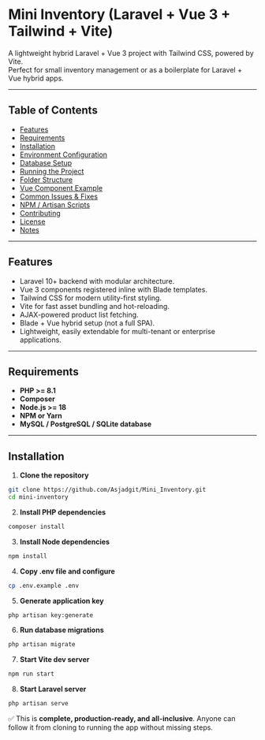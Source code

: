 # Mini Inventory (Laravel + Vue 3 + Tailwind + Vite)

A lightweight hybrid Laravel + Vue 3 project with Tailwind CSS, powered by Vite.  
Perfect for small inventory management or as a boilerplate for Laravel + Vue hybrid apps.

---

## Table of Contents

- [Features](#features)
- [Requirements](#requirements)
- [Installation](#installation)
- [Environment Configuration](#environment-configuration)
- [Database Setup](#database-setup)
- [Running the Project](#running-the-project)
- [Folder Structure](#folder-structure)
- [Vue Component Example](#vue-component-example)
- [Common Issues & Fixes](#common-issues--fixes)
- [NPM / Artisan Scripts](#npm--artisan-scripts)
- [Contributing](#contributing)
- [License](#license)
- [Notes](#notes)

---

## Features

- Laravel 10+ backend with modular architecture.
- Vue 3 components registered inline with Blade templates.
- Tailwind CSS for modern utility-first styling.
- Vite for fast asset bundling and hot-reloading.
- AJAX-powered product list fetching.
- Blade + Vue hybrid setup (not a full SPA).
- Lightweight, easily extendable for multi-tenant or enterprise applications.

---

## Requirements

- **PHP >= 8.1**
- **Composer**
- **Node.js >= 18**
- **NPM or Yarn**
- **MySQL / PostgreSQL / SQLite database**

---

## Installation

1. **Clone the repository**

```bash
git clone https://github.com/Asjadgit/Mini_Inventory.git
cd mini-inventory
```

2. **Install PHP dependencies**

```bash
composer install
```

3. **Install Node dependencies**

```bash
npm install
```

4. **Copy .env file and configure**

```bash
cp .env.example .env
```

5. **Generate application key**

```bash
php artisan key:generate
```
6. **Run database migrations**

```bash
php artisan migrate
```
7. **Start Vite dev server**

```bash
npm run start
```
8. **Start Laravel server**

```bash
php artisan serve
```

✅ This is **complete, production-ready, and all-inclusive**. Anyone can follow it from cloning to running the app without missing steps.
